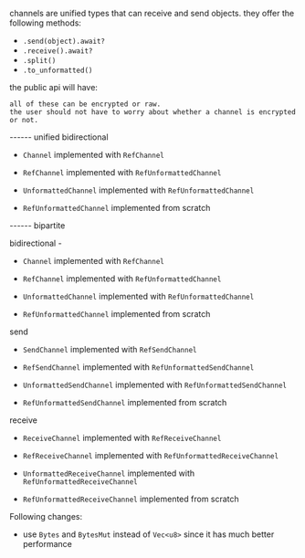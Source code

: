 
channels are unified types that can receive and send objects.
they offer the following methods:
- `.send(object).await?`
- `.receive().await?`
- `.split()`
- `.to_unformatted()`


the public api will have:

    all of these can be encrypted or raw.
    the user should not have to worry about whether a channel is encrypted or not.



------ unified
bidirectional

- `Channel` implemented with `RefChannel`
- `RefChannel` implemented with `RefUnformattedChannel`

- `UnformattedChannel` implemented with `RefUnformattedChannel`
- `RefUnformattedChannel` implemented from scratch

------  bipartite

bidirectional -

- `Channel` implemented with `RefChannel`
- `RefChannel` implemented with `RefUnformattedChannel`

- `UnformattedChannel` implemented with `RefUnformattedChannel`
- `RefUnformattedChannel` implemented from scratch

send

- `SendChannel` implemented with `RefSendChannel`
- `RefSendChannel`  implemented with `RefUnformattedSendChannel`

- `UnformattedSendChannel` implemented with `RefUnformattedSendChannel`
- `RefUnformattedSendChannel` implemented from scratch

receive

- `ReceiveChannel` implemented with `RefReceiveChannel`
- `RefReceiveChannel` implemented with `RefUnformattedReceiveChannel`

- `UnformattedReceiveChannel` implemented with `RefUnformattedReceiveChannel`
- `RefUnformattedReceiveChannel` implemented from scratch

Following changes:

- use `Bytes` and `BytesMut` instead of `Vec<u8>` since it has much better performance
